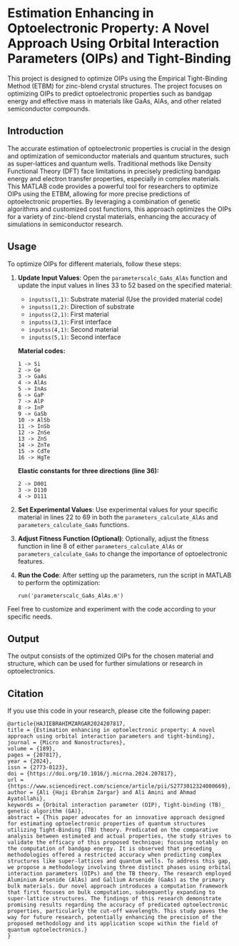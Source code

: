 # Estimation Enhancing in Optoelectronic Property: A Novel Approach Using Orbital Interaction Parameters (OIPs) and Tight-Binding

This project is designed to optimize OIPs using the Empirical Tight-Binding Method (ETBM) for zinc-blend crystal structures. The project focuses on optimizing OIPs to predict optoelectronic properties such as bandgap energy and effective mass in materials like GaAs, AlAs, and other related semiconductor compounds.

## Introduction

The accurate estimation of optoelectronic properties is crucial in the design and optimization of semiconductor materials and quantum structures, such as super-lattices and quantum wells. Traditional methods like Density Functional Theory (DFT) face limitations in precisely predicting bandgap energy and electron transfer properties, especially in complex materials. This MATLAB code provides a powerful tool for researchers to optimize OIPs using the ETBM, allowing for more precise predictions of optoelectronic properties. By leveraging a combination of genetic algorithms and customized cost functions, this approach optimizes the OIPs for a variety of zinc-blend crystal materials, enhancing the accuracy of simulations in semiconductor research.

## Usage

To optimize OIPs for different materials, follow these steps:

1. **Update Input Values**: Open the `parameterscalc_GaAs_AlAs` function and update the input values in lines 33 to 52 based on the specified material:

    - `inputss(1,1)`: Substrate material (Use the provided material code)
    - `inputss(1,2)`: Direction of substrate
    - `inputss(2,1)`: First material
    - `inputss(3,1)`: First interface
    - `inputss(4,1)`: Second material
    - `inputss(5,1)`: Second interface

    **Material codes:**
    ```
    1 -> Si
    2 -> Ge
    3 -> GaAs
    4 -> AlAs
    5 -> InAs
    6 -> GaP
    7 -> AlP
    8 -> InP
    9 -> GaSb
    10 -> AlSb
    11 -> InSb
    12 -> ZnSe
    13 -> ZnS
    14 -> ZnTe
    15 -> CdTe
    16 -> HgTe
    ```

    **Elastic constants for three directions (line 36):**
    ```
    2 -> D001
    3 -> D110
    4 -> D111
    ```

2. **Set Experimental Values**: Use experimental values for your specific material in lines 22 to 69 in both the `parameters_calculate_AlAs` and `parameters_calculate_GaAs` functions.

3. **Adjust Fitness Function (Optional)**: Optionally, adjust the fitness function in line 8 of either `parameters_calculate_AlAs` or `parameters_calculate_GaAs` to change the importance of optoelectronic features.

4. **Run the Code**: After setting up the parameters, run the script in MATLAB to perform the optimization:
   ```
   run('parameterscalc_GaAs_AlAs.m')
   ```
Feel free to customize and experiment with the code according to your specific needs.

## Output

The output consists of the optimized OIPs for the chosen material and structure, which can be used for further simulations or research in optoelectronics.

## Citation

If you use this code in your research, please cite the following paper:
```
@article{HAJIEBRAHIMZARGAR2024207817,
title = {Estimation enhancing in optoelectronic property: A novel approach using orbital interaction parameters and tight-binding},
journal = {Micro and Nanostructures},
volume = {189},
pages = {207817},
year = {2024},
issn = {2773-0123},
doi = {https://doi.org/10.1016/j.micrna.2024.207817},
url = {https://www.sciencedirect.com/science/article/pii/S2773012324000669},
author = {Ali {Haji Ebrahim Zargar} and Ali Amini and Ahmad Ayatollahi},
keywords = {Orbital interaction parameter (OIP), Tight-binding (TB)_ genetic algorithm (GA)},
abstract = {This paper advocates for an innovative approach designed for estimating optoelectronic properties of quantum structures utilizing Tight-Binding (TB) theory. Predicated on the comparative analysis between estimated and actual properties, the study strives to validate the efficacy of this proposed technique; focusing notably on the computation of bandgap energy. It is observed that preceding methodologies offered a restricted accuracy when predicting complex structures like super-lattices and quantum wells. To address this gap, we propose a methodology involving three distinct phases using orbital interaction parameters (OIPs) and the TB theory. The research employed Aluminium Arsenide (AlAs) and Gallium Arsenide (GaAs) as the primary bulk materials. Our novel approach introduces a computation framework that first focuses on bulk computation, subsequently expanding to super-lattice structures. The findings of this research demonstrate promising results regarding the accuracy of predicated optoelectronic properties, particularly the cut-off wavelength. This study paves the way for future research, potentially enhancing the precision of the proposed methodology and its application scope within the field of quantum optoelectronics.}
}
```

